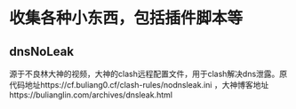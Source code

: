 # 收集各种小东西，包括插件脚本等

## dnsNoLeak
源于不良林大神的视频，大神的clash远程配置文件，用于clash解决dns泄露。原代码地址https://cf.buliang0.cf/clash-rules/nodnsleak.ini ，大神博客地址https://bulianglin.com/archives/dnsleak.html
